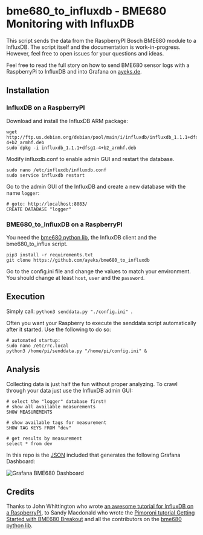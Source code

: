 # bme680_to_influxdb - BME680 Monitoring with InfluxDB

This script sends the data from the RaspberryPI Bosch BME680 module to a InfluxDB. The script itself and the documentation is work-in-progress. However, feel free to open issues for your questions and ideas.

Feel free to read the full story on how to send BME680 sensor logs with a RaspberryPi to InfluxDB and into Grafana on [ayeks.de](https://ayeks.de/post/2018-05-29-bme680-influxdb-grafana/).

## Installation

### InfluxDB on a RaspberryPI

Download and install the InfluxDB ARM package: 
```
wget http://ftp.us.debian.org/debian/pool/main/i/influxdb/influxdb_1.1.1+dfsg1-4+b2_armhf.deb
sudo dpkg -i influxdb_1.1.1+dfsg1-4+b2_armhf.deb 

```

Modify influxdb.conf to enable admin GUI and restart the database.
```
sudo nano /etc/influxdb/influxdb.conf 
sudo service influxdb restart
```

Go to the admin GUI of the InfluxDB and create a new database with the name `logger`:
```
# goto: http://localhost:8083/
CREATE DATABASE "logger"
```


### BME680_to_InfluxDB on a RaspberryPI

You need the [bme680 python lib](https://github.com/pimoroni/bme680), the InfluxDB client and the bme680_to_influx script.
```
pip3 install -r requirements.txt 
git clone https://github.com/ayeks/bme680_to_influxdb
```

Go to the config.ini file and change the values to match your environment. You should change at least `host`, `user` and the `password`.


## Execution

Simply call: `python3 senddata.py "./config.ini" `.

Often you want your Raspberry to execute the senddata script automatically after it started. Use the following to do so:
```
# automated startup:
sudo nano /etc/rc.local
python3 /home/pi/senddata.py "/home/pi/config.ini" &
```


## Analysis
Collecting data is just half the fun without proper analyzing. To crawl through your data just use the InfluxDB admin GUI:
```
# select the "logger" database first!
# show all available measurements
SHOW MEASUREMENTS

# show available tags for measurement
SHOW TAG KEYS FROM "dev"

# get results by measurement
select * from dev

```

In this repo is the [JSON](./grafana_dashboard.json) included that generates the following Grafana Dashboard:

![Grafana BME680 Dashboard](https://ayeks.de/assets/blog/2018-05-29-bme680-influxdb-grafana/grafana-complete-bme680.png)

## Credits

Thanks to John Whittington who wrote [an awesome tutorial for InfluxDB on a RaspberryPI](https://engineer.john-whittington.co.uk/2016/11/raspberry-pi-data-logger-influxdb-grafana/), to Sandy Macdonald who wrote the [Pimoroni tutorial Getting Started with BME680 Breakout](https://learn.pimoroni.com/tutorial/sandyj/getting-started-with-bme680-breakout) and all the contributors on the [bme680 python lib](https://github.com/pimoroni/bme680).

